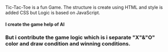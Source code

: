 Tic-Tac-Toe is a fun Game. The structure is create using HTML and style is added CSS
but Logic is based on JavaScript.
<h4>I create the game help of AI</h4>
<h3>But i contribute the game logic which is i separate "X"&"O" color and draw condition and winning conditions.</h3>
